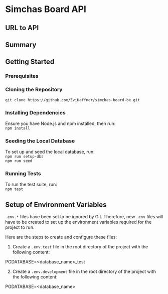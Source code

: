 # Simchas Board API

## URL to API

## Summary

## Getting Started

### Prerequisites

### Cloning the Repository

`git clone https://github.com/ZviHaffner/simchas-board-be.git`

### Installing Dependencies

Ensure you have Node.js and npm installed, then run:  
`npm install`

### Seeding the Local Database

To set up and seed the local database, run:  
`npm run setup-dbs`  
`npm run seed`

### Running Tests

To run the test suite, run:  
`npm test`

## Setup of Environment Variables

`.env.*` files have been set to be ignored by Git. Therefore, new `.env` files will have to be created to set up the environment variables required for the project to run.

Here are the steps to create and configure these files:

1. Create a `.env.test` file in the root directory of the project with the following content:

PGDATABASE=<database_name>\_test

2. Create a `.env.development` file in the root directory of the project with the following content:

PGDATABASE=<database_name>
